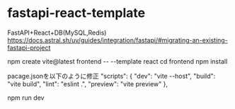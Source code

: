 # fastapi-react-template
FastAPI+React+DB(MySQL,Redis)
https://docs.astral.sh/uv/guides/integration/fastapi/#migrating-an-existing-fastapi-project



npm create vite@latest frontend -- --template react
cd frontend
npm install

pacage.jsonを以下のように修正
  "scripts": {
    "dev": "vite --host",
    "build": "vite build",
    "lint": "eslint .",
    "preview": "vite preview"
  },

  npm run dev